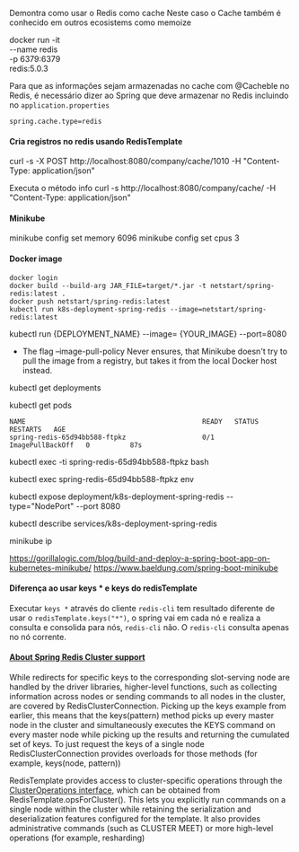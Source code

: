 

Demontra como usar o Redis como cache
Neste caso o Cache também é conhecido em outros ecosistems como memoize

docker run -it \
    --name redis \
    -p 6379:6379 \
    redis:5.0.3
    
Para que as informações sejam armazenadas no cache com @Cacheble no Redis, é necessário dizer ao Spring que deve armazenar no Redis incluindo no `application.properties`
 
```
spring.cache.type=redis
```


#### Cria registros no redis usando RedisTemplate

curl -s -X POST http://localhost:8080/company/cache/1010 -H "Content-Type: application/json"

Executa o método info
curl -s http://localhost:8080/company/cache/ -H "Content-Type: application/json"

#### Minikube
minikube config set memory 6096
minikube config set cpus 3

#### Docker image 

```
docker login
docker build --build-arg JAR_FILE=target/*.jar -t netstart/spring-redis:latest .
docker push netstart/spring-redis:latest
kubectl run k8s-deployment-spring-redis --image=netstart/spring-redis:latest
```

kubectl run {DEPLOYMENT_NAME} --image= {YOUR_IMAGE} --port=8080

* The flag –image-pull-policy Never ensures, that Minikube doesn't try to pull the image from a registry, but takes it from the local Docker host instead.

kubectl get deployments


kubectl get pods

```
NAME                                            READY   STATUS             RESTARTS   AGE
spring-redis-65d94bb588-ftpkz                   0/1     ImagePullBackOff   0          87s
```

kubectl exec -ti spring-redis-65d94bb588-ftpkz bash

kubectl exec spring-redis-65d94bb588-ftpkz env

kubectl expose deployment/k8s-deployment-spring-redis --type="NodePort" --port 8080

kubectl describe services/k8s-deployment-spring-redis

minikube ip

https://gorillalogic.com/blog/build-and-deploy-a-spring-boot-app-on-kubernetes-minikube/
https://www.baeldung.com/spring-boot-minikube

#### Diferença ao usar keys * e keys do redisTemplate

Executar `keys *` através do cliente `redis-cli` tem resultado diferente de usar o `redisTemplate.keys("*")`, o spring vai em cada nó e realiza a consulta e consolida para nós, `redis-cli` não. O `redis-cli` consulta apenas no nó corrente. 


#### [About Spring Redis Cluster support](https://docs.spring.io/spring-data/data-redis/docs/current/reference/html/#cluster)

While redirects for specific keys to the corresponding slot-serving node are handled by the driver libraries, higher-level functions, such as collecting information across nodes or sending commands to all nodes in the cluster, are covered by RedisClusterConnection. Picking up the keys example from earlier, this means that the keys(pattern) method picks up every master node in the cluster and simultaneously executes the KEYS command on every master node while picking up the results and returning the cumulated set of keys. To just request the keys of a single node RedisClusterConnection provides overloads for those methods (for example, keys(node, pattern))


RedisTemplate provides access to cluster-specific operations through the [ClusterOperations interface](https://docs.spring.io/spring-data/data-redis/docs/current/reference/html/#cluster.redistemplate), which can be obtained from RedisTemplate.opsForCluster(). This lets you explicitly run commands on a single node within the cluster while retaining the serialization and deserialization features configured for the template. It also provides administrative commands (such as CLUSTER MEET) or more high-level operations (for example, resharding)

